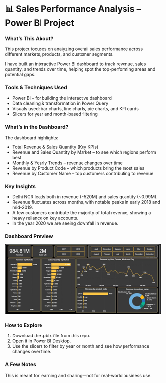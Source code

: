 <h1>📊 Sales Performance Analysis – Power BI Project</h1>

<h3>What’s This About?</h3>
<p>This project focuses on analyzing overall sales performance across different markets, products, and customer segments.</p>
<p>I have built an interactive Power BI dashboard to track revenue, sales quantity, and trends over time, helping spot the top-performing areas and potential gaps.</p>

<h3>Tools & Techniques Used</h3>
<ul>
  <li>Power BI – for building the interactive dashboard</li>
  <li>Data cleaning & transformation in Power Query</li>
  <li>Visuals used: bar charts, line charts, pie charts, and KPI cards</li>
  <li>Slicers for year and month-based filtering</li>
</ul>

<h3>What’s in the Dashboard?</h3>
<p>The dashboard highlights:</p>
<ul>
  <li>Total Revenue & Sales Quantity (Key KPIs)</li>
  <li>Revenue and Sales Quantity by Market – to see which regions perform best</li>
  <li>Monthly & Yearly Trends – revenue changes over time</li>
  <li>Revenue by Product Code – which products bring the most sales</li>
  <li>Revenue by Customer Name – top customers contributing to revenue</li>
</ul>

<h3>Key Insights</h3>
<ul>
  <li>Delhi NCR leads both in revenue (~520M) and sales quantity (~0.99M).</li>
  <li>Revenue fluctuates across months, with notable peaks in early 2018 and mid-2019.</li>
  <li>A few customers contribute the majority of total revenue, showing a heavy reliance on key accounts.</li>
  <li>In the year 2020 we are seeing downfall in revenue.</li>
</ul>

<h3>Dashboard Preview</h3>

![Dashboard](https://github.com/Huzaifa0007/Sales-Performance-Analysis-Dashboard-Power-BI-Project-/blob/main/Snapshot_sales-project-using-power-bi.JPG?raw=true)

<h3>How to Explore</h3>
<ol>
  <li>Download the .pbix file from this repo.</li>
  <li>Open it in Power BI Desktop.</li>
  <li>Use the slicers to filter by year or month and see how performance changes over time.</li>
</ol>

<h3>A Few Notes</h3>
<p>This is meant for learning and sharing—not for real-world business use.</p>
